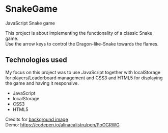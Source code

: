 # SnakeGame
 JavaScript Snake game

This project is about implementing the functionality of a classic Snake game.  
Use the arrow keys to control the Dragon-like-Snake towards the flames.

## Technologies used
My focus on this project was to use JavaScript together with localStorage for players/Leaderboard management and CSS3 and HTML5 for displaying the game and having it responsive.
- JavaScript
- localStorage
- CSS3
- HTML5

Credits for [background image](https://unsplash.com/photos/uNNMB3zGj-s)  
Demo: https://codepen.io/alinacalistru/pen/PoOGRWG
